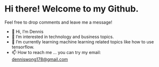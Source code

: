 # Hi there! Welcome to my Github.
Feel free to drop comments and leave me a message!

- 👋 Hi, I’m Dennis 
- 👀 I’m interested in technology and business topics. 
- 🌱 I’m currently learning machine learning related topics like how to use tensorflow. 
- 📫 How to reach me ... you can try my email: denniswong178@gmail.com  
